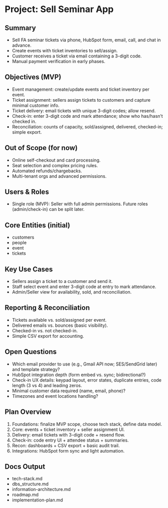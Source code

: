 
# Project: Sell Seminar App

## Summary
- Sell FA seminar tickets via phone, HubSpot form, email, call, and chat in advance.
- Create events with ticket inventories to sell/assign.
- Customer receives a ticket via email containing a 3-digit code.
- Manual payment verification in early phases.

## Objectives (MVP)
- Event management: create/update events and ticket inventory per event.
- Ticket assignment: sellers assign tickets to customers and capture minimal customer info.
- Ticket delivery: email tickets with unique 3-digit codes; allow resend.
- Check-in: enter 3-digit code and mark attendance; show who has/hasn’t checked in.
- Reconciliation: counts of capacity, sold/assigned, delivered, checked-in; simple export.

## Out of Scope (for now)
- Online self-checkout and card processing.
- Seat selection and complex pricing rules.
- Automated refunds/chargebacks.
- Multi-tenant orgs and advanced permissions.

## Users & Roles
- Single role (MVP): Seller with full admin permissions. Future roles (admin/check-in) can be split later.

## Core Entities (initial)
- customers
- people
- event
- tickets

## Key Use Cases
- Sellers assign a ticket to a customer and send it.
- Staff select event and enter 3-digit code at entry to mark attendance.
- Admin/Seller view for availability, sold, and reconciliation.

## Reporting & Reconciliation
- Tickets available vs. sold/assigned per event.
- Delivered emails vs. bounces (basic visibility).
- Checked-in vs. not checked-in.
- Simple CSV export for accounting.

## Open Questions
- Which email provider to use (e.g., Gmail API now; SES/SendGrid later) and template strategy?
- HubSpot integration depth (form embed vs. sync; bidirectional?)
- Check-in UX details: keypad layout, error states, duplicate entries, code length (3 vs 4) and leading zeros.
- Minimal customer data required (name, email, phone)?
- Timezones and event locations handling?

## Plan Overview
1) Foundations: finalize MVP scope, choose tech stack, define data model.
2) Core: events + ticket inventory + seller assignment UI.
3) Delivery: email tickets with 3-digit code + resend flow.
4) Check-in: code entry UI + attendee status + summaries.
5) Recon: dashboards + CSV export + basic audit trail.
6) Integrations: HubSpot form sync and light automation.

## Docs Output
- tech-stack.md
- dbs_structure.md
- information-architecture.md
- roadmap.md
 - implementation-plan.md

